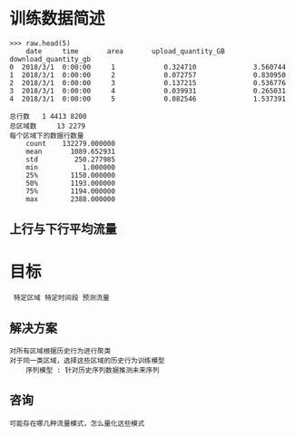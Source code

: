 # 训练数据简述
    >>> raw.head(5)
        date     time       area       upload_quantity_GB  download_quantity_gb 
    0  2018/3/1  0:00:00     1            0.324710              3.560744  
    1  2018/3/1  0:00:00     2            0.072757              0.830950  
    2  2018/3/1  0:00:00     3            0.137215              0.536776  
    3  2018/3/1  0:00:00     4            0.039931              0.265031  
    4  2018/3/1  0:00:00     5            0.082546              1.537391  

    总行数   1 4413 8200
    总区域数     13 2279
    每个区域下的数据行数量
        count    132279.000000
        mean       1089.652931
        std         250.277985
        min           1.000000
        25%        1150.000000
        50%        1193.000000
        75%        1194.000000
        max        2388.000000
## 上行与下行平均流量

# 目标
     特定区域 特定时间段 预测流量
## 解决方案
    对所有区域根据历史行为进行聚类
    对于同一类区域，选择这些区域的历史行为训练模型
        序列模型 : 针对历史序列数据推测未来序列
## 咨询
    可能存在哪几种流量模式，怎么量化这些模式

    
    


    
